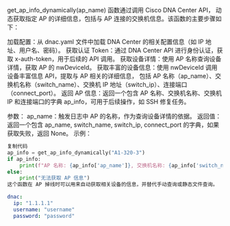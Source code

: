 get_ap_info_dynamically(ap_name) 函数通过调用 Cisco DNA Center API，
动态获取指定 AP 的详细信息，包括与 AP 连接的交换机信息。该函数的主要步骤如下：

加载配置：从 dnac.yaml 文件中加载 DNA Center 的相关配置信息（如 IP 地址、用户名、密码）。
获取认证 Token：通过 DNA Center API 进行身份认证，获取 x-auth-token，用于后续的 API 调用。
获取设备详情：使用 AP 名称查询设备详情，获取 AP 的 nwDeviceId。
获取丰富的设备信息：使用 nwDeviceId 调用设备丰富信息 API，提取与 AP 相关的详细信息，
包括 AP 名称（ap_name）、交换机名称（switch_name）、交换机 IP 地址（switch_ip）、连接端口（connect_port）。
返回 AP 信息：返回一个包含 AP 名称、交换机名称、交换机 IP 和连接端口的字典 ap_info，可用于后续操作，如 SSH 修复任务。

参数：
ap_name：触发日志中 AP 的名称，作为查询设备详情的依据。
返回值：
返回一个包含 ap_name, switch_name, switch_ip, connect_port 的字典，如果获取失败，返回 None。
示例：
```python
复制代码
ap_info = get_ap_info_dynamically("A1-320-3")
if ap_info:
    print(f"AP 名称: {ap_info['ap_name']}, 交换机名称: {ap_info['switch_name']}, 交换机 IP: {ap_info['switch_ip']}, 连接端口: {ap_info['connect_port']}")
else:
    print("无法获取 AP 信息")
这个函数在 AP 掉线时可以用来自动获取相关设备的信息，并替代手动查询或静态文件查询。
```

```yaml
dnac:
  ip: "1.1.1.1"
  username: "username"
  password: "password"

```